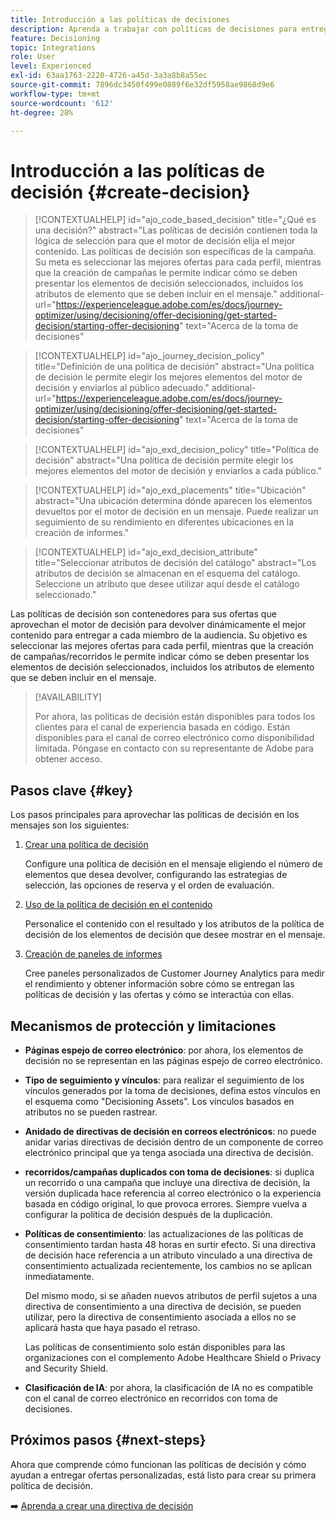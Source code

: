 ```yaml
---
title: Introducción a las políticas de decisiones
description: Aprenda a trabajar con políticas de decisiones para entregar ofertas.
feature: Decisioning
topic: Integrations
role: User
level: Experienced
exl-id: 63aa1763-2220-4726-a45d-3a3a8b8a55ec
source-git-commit: 7896dc3450f499e0889f6e32df5958ae9868d9e6
workflow-type: tm+mt
source-wordcount: '612'
ht-degree: 28%

---
```


# Introducción a las políticas de decisión {#create-decision}

>[!CONTEXTUALHELP]
>id="ajo_code_based_decision"
>title="¿Qué es una decisión?"
>abstract="Las políticas de decisión contienen toda la lógica de selección para que el motor de decisión elija el mejor contenido. Las políticas de decisión son específicas de la campaña. Su meta es seleccionar las mejores ofertas para cada perfil, mientras que la creación de campañas le permite indicar cómo se deben presentar los elementos de decisión seleccionados, incluidos los atributos de elemento que se deben incluir en el mensaje."
>additional-url="https://experienceleague.adobe.com/es/docs/journey-optimizer/using/decisioning/offer-decisioning/get-started-decision/starting-offer-decisioning" text="Acerca de la toma de decisiones"

>[!CONTEXTUALHELP]
>id="ajo_journey_decision_policy"
>title="Definición de una política de decisión"
>abstract="Una política de decisión le permite elegir los mejores elementos del motor de decisión y enviarlos al público adecuado."
>additional-url="https://experienceleague.adobe.com/es/docs/journey-optimizer/using/decisioning/offer-decisioning/get-started-decision/starting-offer-decisioning" text="Acerca de la toma de decisiones"

>[!CONTEXTUALHELP]
>id="ajo_exd_decision_policy"
>title="Política de decisión"
>abstract="Una política de decisión permite elegir los mejores elementos del motor de decisión y enviarlos a cada público."

>[!CONTEXTUALHELP]
>id="ajo_exd_placements"
>title="Ubicación"
>abstract="Una ubicación determina dónde aparecen los elementos devueltos por el motor de decisión en un mensaje. Puede realizar un seguimiento de su rendimiento en diferentes ubicaciones en la creación de informes."

>[!CONTEXTUALHELP]
>id="ajo_exd_decision_attribute"
>title="Seleccionar atributos de decisión del catálogo"
>abstract="Los atributos de decisión se almacenan en el esquema del catálogo. Seleccione un atributo que desee utilizar aquí desde el catálogo seleccionado."

Las políticas de decisión son contenedores para sus ofertas que aprovechan el motor de decisión para devolver dinámicamente el mejor contenido para entregar a cada miembro de la audiencia. Su objetivo es seleccionar las mejores ofertas para cada perfil, mientras que la creación de campañas/recorridos le permite indicar cómo se deben presentar los elementos de decisión seleccionados, incluidos los atributos de elemento que se deben incluir en el mensaje.

>[!AVAILABILITY]
>
>Por ahora, las políticas de decisión están disponibles para todos los clientes para el canal de experiencia basada en código. Están disponibles para el canal de correo electrónico como disponibilidad limitada. Póngase en contacto con su representante de Adobe para obtener acceso.

## Pasos clave {#key}

Los pasos principales para aprovechar las políticas de decisión en los mensajes son los siguientes:

1. [Crear una política de decisión](../experience-decisioning/create-decision-policy.md)

   Configure una política de decisión en el mensaje eligiendo el número de elementos que desea devolver, configurando las estrategias de selección, las opciones de reserva y el orden de evaluación.

1. [Uso de la política de decisión en el contenido](../experience-decisioning/use-decision-policy.md)

   Personalice el contenido con el resultado y los atributos de la política de decisión de los elementos de decisión que desee mostrar en el mensaje.

1. [Creación de paneles de informes](cja-reporting.md)

   Cree paneles personalizados de Customer Journey Analytics para medir el rendimiento y obtener información sobre cómo se entregan las políticas de decisión y las ofertas y cómo se interactúa con ellas.

## Mecanismos de protección y limitaciones

* **Páginas espejo de correo electrónico**: por ahora, los elementos de decisión no se representan en las páginas espejo de correo electrónico.
* **Tipo de seguimiento y vínculos**: para realizar el seguimiento de los vínculos generados por la toma de decisiones, defina estos vínculos en el esquema como &quot;Decisioning Assets&quot;. Los vínculos basados en atributos no se pueden rastrear.
* **Anidado de directivas de decisión en correos electrónicos**: no puede anidar varias directivas de decisión dentro de un componente de correo electrónico principal que ya tenga asociada una directiva de decisión.
* **recorridos/campañas duplicados con toma de decisiones**: si duplica un recorrido o una campaña que incluye una directiva de decisión, la versión duplicada hace referencia al correo electrónico o la experiencia basada en código original, lo que provoca errores. Siempre vuelva a configurar la política de decisión después de la duplicación.
* **Políticas de consentimiento**: las actualizaciones de las políticas de consentimiento tardan hasta 48 horas en surtir efecto. Si una directiva de decisión hace referencia a un atributo vinculado a una directiva de consentimiento actualizada recientemente, los cambios no se aplican inmediatamente.

  Del mismo modo, si se añaden nuevos atributos de perfil sujetos a una directiva de consentimiento a una directiva de decisión, se pueden utilizar, pero la directiva de consentimiento asociada a ellos no se aplicará hasta que haya pasado el retraso.

  Las políticas de consentimiento solo están disponibles para las organizaciones con el complemento Adobe Healthcare Shield o Privacy and Security Shield.

* **Clasificación de IA**: por ahora, la clasificación de IA no es compatible con el canal de correo electrónico en recorridos con toma de decisiones.

## Próximos pasos {#next-steps}

Ahora que comprende cómo funcionan las políticas de decisión y cómo ayudan a entregar ofertas personalizadas, está listo para crear su primera política de decisión.

➡️ [Aprenda a crear una directiva de decisión](../experience-decisioning/create-decision-policy.md)
